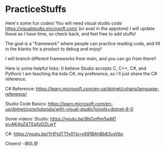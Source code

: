 # PracticeStuffs

Here's some fun codes! 
You will need visual studio code https://visualstudio.microsoft.com/ (or avail in the appstore)
I will update these as I have time, so check back, and feel free to add stuffs! 

The goal is a "framework" where people can practice reading code, and fill in the blanks for a product to debug and enjoy! 

I will branch different frameworks from main, and you can go from there!! 

Here is some helpful links: (I believe Studio accepts C, C++, C#, and Python) 
I am teaching the kids C#, my preference, so i'll just share the C# reference.

C# Reference:
https://learn.microsoft.com/en-us/dotnet/csharp/language-reference/

Studio Code Basics:
https://learn.microsoft.com/en-us/dotnet/core/tutorials/with-visual-studio?pivots=dotnet-8-0

Some videos:
Studio:
https://youtu.be/8bOoiftm5wM?si=AK4gZ4TEa5zDZLwY

C#:
https://youtu.be/YrtFtdTTfv0?si=v691BAhBb63vsVbx

Cheers!
-iB0L@
